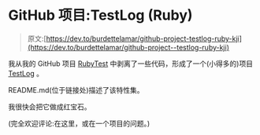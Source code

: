 # GitHub 项目:TestLog (Ruby)

> 原文:[https://dev.to/burdettelamar/github-project-testlog-ruby-kji](https://dev.to/burdettelamar/github-project--testlog-ruby-kji)

我从我的 GitHub 项目 [RubyTest](https://github.com/BurdetteLamar/RubyTest#rubytest) 中剥离了一些代码，形成了一个(小得多的)项目 [TestLog](https://github.com/BurdetteLamar/TestLog#testlog) 。

README.md(位于链接处)描述了该特性集。

我很快会把它做成红宝石。

(完全欢迎评论:在这里，或在一个项目的问题。)